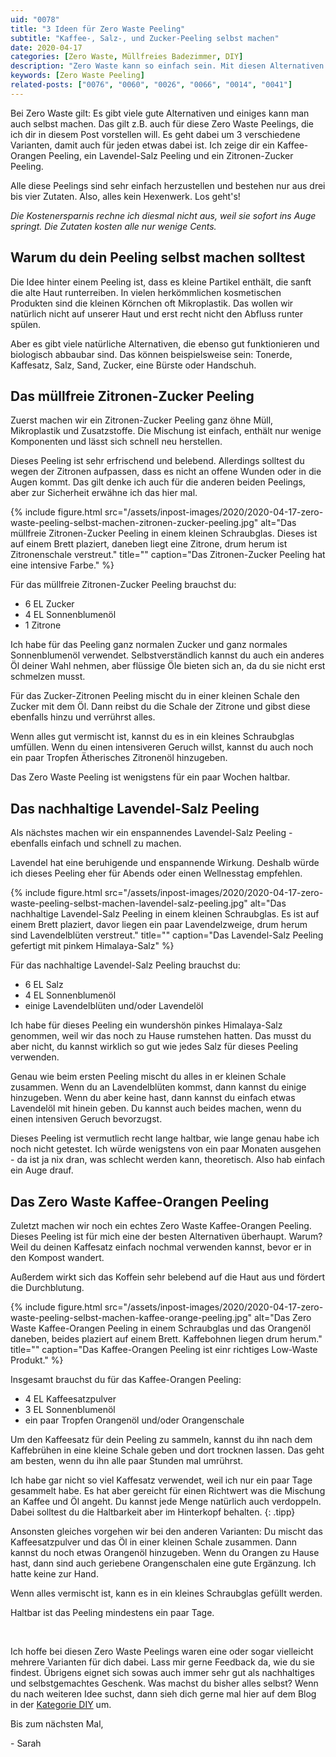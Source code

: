 ```yaml
---
uid: "0078"
title: "3 Ideen für Zero Waste Peeling"
subtitle: "Kaffee-, Salz-, und Zucker-Peeling selbst machen"
date: 2020-04-17
categories: [Zero Waste, Müllfreies Badezimmer, DIY]
description: "Zero Waste kann so einfach sein. Mit diesen Alternativen Zero Waste Peeling Ideen brauchst du nie wieder teure Naturkosmetik Peelings kaufen."
keywords: [Zero Waste Peeling]
related-posts: ["0076", "0060", "0026", "0066", "0014", "0041"]
---
```

Bei Zero Waste gilt: Es gibt viele gute Alternativen und einiges kann man auch selbst machen. Das gilt z.B. auch für diese Zero Waste Peelings, die ich dir in diesem Post vorstellen will. Es geht dabei um 3 verschiedene Varianten, damit auch für jeden etwas dabei ist. Ich zeige dir ein Kaffee-Orangen Peeling, ein Lavendel-Salz Peeling und ein Zitronen-Zucker Peeling.

Alle diese Peelings sind sehr einfach herzustellen und bestehen nur aus drei bis vier Zutaten. Also, alles kein Hexenwerk. Los geht's!

_Die Kostenersparnis rechne ich diesmal nicht aus, weil sie sofort ins Auge springt. Die Zutaten kosten alle nur wenige Cents._

## Warum du dein Peeling selbst machen solltest
Die Idee hinter einem Peeling ist, dass es kleine Partikel enthält, die sanft die alte Haut runterreiben. In vielen herkömmlichen kosmetischen Produkten sind die kleinen Körnchen oft Mikroplastik. Das wollen wir natürlich nicht auf unserer Haut und erst recht nicht den Abfluss runter spülen.

Aber es gibt viele natürliche Alternativen, die ebenso gut funktionieren und biologisch abbaubar sind. Das können beispielsweise sein: Tonerde, Kaffesatz, Salz, Sand, Zucker, eine Bürste oder Handschuh.

## Das müllfreie Zitronen-Zucker Peeling
Zuerst machen wir ein Zitronen-Zucker Peeling ganz öhne Müll, Mikroplastik und Zusatzstoffe. Die Mischung ist einfach, enthält nur wenige Komponenten und lässt sich schnell neu herstellen.

Dieses Peeling ist sehr erfrischend und belebend. Allerdings solltest du wegen der Zitronen aufpassen, dass es nicht an offene Wunden oder in die Augen kommt. Das gilt denke ich auch für die anderen beiden Peelings, aber zur Sicherheit erwähne ich das hier mal.

{% include figure.html src="/assets/inpost-images/2020/2020-04-17-zero-waste-peeling-selbst-machen-zitronen-zucker-peeling.jpg" alt="Das müllfreie Zitronen-Zucker Peeling in einem kleinen Schraubglas. Dieses ist auf einem Brett plaziert, daneben liegt eine Zitrone, drum herum ist Zitronenschale verstreut." title="" caption="Das Zitronen-Zucker Peeling hat eine intensive Farbe." %}

Für das müllfreie Zitronen-Zucker Peeling brauchst du:
* 6 EL Zucker
* 4 EL Sonnenblumenöl
* 1 Zitrone

Ich habe für das Peeling ganz normalen Zucker und ganz normales Sonnenblumenöl verwendet. Selbstverständlich kannst du auch ein anderes Öl deiner Wahl nehmen, aber flüssige Öle bieten sich an, da du sie nicht erst schmelzen musst.

Für das Zucker-Zitronen Peeling mischt du in einer kleinen Schale den Zucker mit dem Öl. Dann reibst du die Schale der Zitrone und gibst diese ebenfalls hinzu und verrührst alles.

Wenn alles gut vermischt ist, kannst du es in ein kleines Schraubglas umfüllen. Wenn du einen intensiveren Geruch willst, kannst du auch noch ein paar Tropfen Ätherisches Zitronenöl hinzugeben.

Das Zero Waste Peeling ist wenigstens für ein paar Wochen haltbar.

## Das nachhaltige Lavendel-Salz Peeling
Als nächstes machen wir ein enspannendes Lavendel-Salz Peeling - ebenfalls einfach und schnell zu machen.

Lavendel hat eine beruhigende und enspannende Wirkung. Deshalb würde ich dieses Peeling eher für Abends oder einen Wellnesstag empfehlen.

{% include figure.html src="/assets/inpost-images/2020/2020-04-17-zero-waste-peeling-selbst-machen-lavendel-salz-peeling.jpg" alt="Das nachhaltige Lavendel-Salz Peeling in einem kleinen Schraubglas. Es ist auf einem Brett plaziert, davor liegen ein paar Lavendelzweige, drum herum sind Lavendelblüten verstreut." title="" caption="Das Lavendel-Salz Peeling gefertigt mit pinkem Himalaya-Salz" %}

Für das nachhaltige Lavendel-Salz Peeling brauchst du:
* 6 EL Salz
* 4 EL Sonnenblumenöl
* einige Lavendelblüten und/oder Lavendelöl

Ich habe für dieses Peeling ein wundershön pinkes Himalaya-Salz genommen, weil wir das noch zu Hause rumstehen hatten. Das musst du aber nicht, du kannst wirklich so gut wie jedes Salz für dieses Peeling verwenden.

Genau wie beim ersten Peeling mischt du alles in er kleinen Schale zusammen. Wenn du an Lavendelblüten kommst, dann kannst du einige hinzugeben. Wenn du aber keine hast, dann kannst du einfach etwas Lavendelöl mit hinein geben. Du kannst auch beides machen, wenn du einen intensiven Geruch bevorzugst.

Dieses Peeling ist vermutlich recht lange haltbar, wie lange genau habe ich noch nicht getestet. Ich würde wenigstens von ein paar Monaten ausgehen - da ist ja nix dran, was schlecht werden kann, theoretisch. Also hab einfach ein Auge drauf.

## Das Zero Waste Kaffee-Orangen Peeling
Zuletzt machen wir noch ein echtes Zero Waste Kaffee-Orangen Peeling. Dieses Peeling ist für mich eine der besten Alternativen überhaupt. Warum? Weil du deinen Kaffesatz einfach nochmal verwenden kannst, bevor er in den Kompost wandert.

Außerdem wirkt sich das Koffein sehr belebend auf die Haut aus und fördert die Durchblutung.

{% include figure.html src="/assets/inpost-images/2020/2020-04-17-zero-waste-peeling-selbst-machen-kaffee-orange-peeling.jpg" alt="Das Zero Waste Kaffee-Orangen Peeling in einem Schraubglas und das Orangenöl daneben, beides plaziert auf einem Brett. Kaffebohnen liegen drum herum." title="" caption="Das Kaffee-Orangen Peeling ist einr richtiges Low-Waste Produkt." %}

Insgesamt brauchst du für das Kaffee-Orangen Peeling:
* 4 EL Kaffeesatzpulver
* 3 EL Sonnenblumenöl
* ein paar Tropfen Orangenöl und/oder Orangenschale

Um den Kaffeesatz für dein Peeling zu sammeln, kannst du ihn nach dem Kaffebrühen in eine kleine Schale geben und dort trocknen lassen. Das geht am besten, wenn du ihn alle paar Stunden mal umrührst.

Ich habe gar nicht so viel Kaffesatz verwendet, weil ich nur ein paar Tage gesammelt habe. Es hat aber gereicht für einen Richtwert was die Mischung an Kaffee und Öl angeht. Du kannst jede Menge natürlich auch verdoppeln. Dabei solltest du die Haltbarkeit aber im Hinterkopf behalten.
{: .tipp}

Ansonsten gleiches vorgehen wir bei den anderen Varianten: Du mischt das Kaffeesatzpulver und das Öl in einer kleinen Schale zusammen. Dann kannst du noch etwas Orangenöl hinzugeben. Wenn du Orangen zu Hause hast, dann sind auch geriebene Orangenschalen eine gute Ergänzung. Ich hatte keine zur Hand.

Wenn alles vermischt ist, kann es in ein kleines Schraubglas gefüllt werden.

Haltbar ist das Peeling mindestens ein paar Tage.

&nbsp;

Ich hoffe bei diesen Zero Waste Peelings waren eine oder sogar vielleicht mehrere Varianten für dich dabei. Lass mir gerne Feedback da, wie du sie findest. Übrigens eignet sich sowas auch immer sehr gut als nachhaltiges und selbstgemachtes Geschenk. Was machst du bisher alles selbst? Wenn du nach weiteren Idee suchst, dann sieh dich gerne mal hier auf dem Blog in der [Kategorie DIY](/category/diy.html) um.

Bis zum nächsten Mal,

\- Sarah

